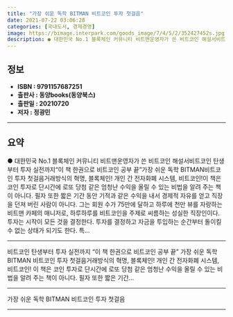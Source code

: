```yaml
---
title: "가장 쉬운 독학 BITMAN 비트코인 투자 첫걸음"
date: 2021-07-22 03:06:28
categories: [국내도서, 경제경영]
image: https://bimage.interpark.com/goods_image/7/4/5/2/352427452s.jpg
description: ● 대한민국 No.1 블록체인 커뮤니티 비트맨운영자가 쓴 비트코인 해설서비트코인 탄생부터 투자 실전까지“이 책 한권으로 비트코인 공부 끝”가장 쉬운 독학 BITMAN비트코인 투자 첫걸음거래방식의 혁명, 블록체인! 개인 간 전자화폐 시스템, 비트코인!이 책은 코인 투자로 단시간에 로또
---
```


## **정보**

- **ISBN : 9791157687251**
- **출판사 : 동양books(동양북스)**
- **출판일 : 20210720**
- **저자 : 정광민**

------



## **요약**

●  대한민국 No.1 블록체인 커뮤니티 비트맨운영자가 쓴 비트코인 해설서비트코인 탄생부터 투자 실전까지“이 책 한권으로 비트코인 공부 끝”가장 쉬운 독학 BITMAN비트코인 투자 첫걸음거래방식의 혁명, 블록체인! 개인 간 전자화폐 시스템, 비트코인!이 책은 코인 투자로 단시간에 로또 당첨 같은 엄청난 수익을 올릴 수 있는 비법을 알려 주는 책이 아니다. 필자 또한 짧은 기간 동안 기적과 같은 수익을 내서 경제적 자유를 얻고 직장을 던져 버린 사람이 아니다. 그는 회원 수가 75만에 달하고 하루에 천만 뷰를 자랑하는 비트맨 카페의 매니저로, 하루하루를 비트코인을 주제로 씨름하는 성실한 직장인이다. 투자는 시작이 모든 것을 결정한다. 투자를 결정하고 자금을 투입하는 순간부터 돌이킬 수 없는 상태가 되기도 한다. 특...

------

비트코인 탄생부터 투자 실전까지
“이 책 한권으로 비트코인 공부 끝”
가장 쉬운 독학 BITMAN
비트코인 투자 첫걸음거래방식의 혁명, 블록체인! 개인 간 전자화폐 시스템, 비트코인!
이 책은 코인 투자로 단시간에 로또 당첨 같은 엄청난 수익을 올릴 수 있는 비법을 알려 주는 책이 아니다. 필자 또한 짧은 기간... 

------


가장 쉬운 독학 BITMAN 비트코인 투자 첫걸음 

------



